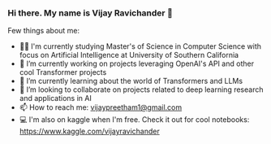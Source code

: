 
### Hi there. My name is Vijay Ravichander 👋

Few things about me:
- 👨‍🎓 I'm currently studying Master's of Science in Computer Science with focus on Artificial Intelligence at University of Southern California
- 🔭 I’m currently working on projects leveraging OpenAI's API and other cool Transformer projects
- 🌱 I’m currently learning about the world of Transformers and LLMs
- 👯 I’m looking to collaborate on projects related to deep learning research and applications in AI
- 📫 How to reach me: vijaypreetham1@gmail.com
- 💻 I'm also on kaggle when I'm free. Check it out for cool notebooks: https://www.kaggle.com/vijayravichander



